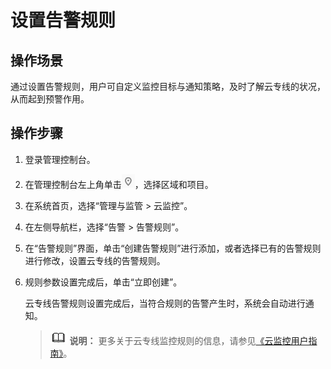 # 设置告警规则<a name="dc_04_0803"></a>

## 操作场景<a name="section166011172455"></a>

通过设置告警规则，用户可自定义监控目标与通知策略，及时了解云专线的状况，从而起到预警作用。

## 操作步骤<a name="section14752346104518"></a>

1.  登录管理控制台。
2.  在管理控制台左上角单击![](figures/zh-cn_image_0197472495.png)，选择区域和项目。
3.  在系统首页，选择“管理与监管 \> 云监控”。
4.  在左侧导航栏，选择“告警 \> 告警规则”。
5.  在“告警规则”界面，单击“创建告警规则”进行添加，或者选择已有的告警规则进行修改，设置云专线的告警规则。
6.  规则参数设置完成后，单击“立即创建”。

    云专线告警规则设置完成后，当符合规则的告警产生时，系统会自动进行通知。

    >![](public_sys-resources/icon-note.gif) **说明：** 
    >更多关于云专线监控规则的信息，请参见[《云监控用户指南》](https://support.huaweicloud.com/ces/index.html)。


